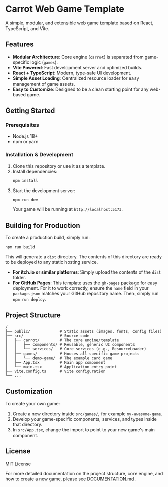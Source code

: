 # Carrot Web Game Template

A simple, modular, and extensible web game template based on React, TypeScript, and Vite.

## Features

-   **Modular Architecture**: Core engine (`carrot`) is separated from game-specific logic (`games`).
-   **Vite Powered**: Fast development server and optimized builds.
-   **React + TypeScript**: Modern, type-safe UI development.
-   **Simple Asset Loading**: Centralized resource loader for easy management of game assets.
-   **Easy to Customize**: Designed to be a clean starting point for any web-based game.

## Getting Started

### Prerequisites

-   Node.js 18+
-   npm or yarn

### Installation & Development

1.  Clone this repository or use it as a template.
2.  Install dependencies:
    ```bash
    npm install
    ```
3.  Start the development server:
    ```bash
    npm run dev
    ```
    Your game will be running at `http://localhost:5173`.

## Building for Production

To create a production build, simply run:

```bash
npm run build
```

This will generate a `dist` directory. The contents of this directory are ready to be deployed to any static hosting service.

-   **For itch.io or similar platforms**: Simply upload the contents of the `dist` folder.
-   **For GitHub Pages**: This template uses the `gh-pages` package for easy deployment. For it to work correctly, ensure the `name` field in your `package.json` matches your GitHub repository name. Then, simply run `npm run deploy`.

## Project Structure

```
/
├── public/             # Static assets (images, fonts, config files)
├── src/                # Source code
│   ├── carrot/         # The core engine/template
│   │   ├── components/ # Reusable, generic UI components
│   │   └── services/   # Core services (e.g., ResourceLoader)
│   ├── games/          # Houses all specific game projects
│   │   └── demo-game/  # The example card game
│   ├── App.tsx         # Main app component
│   └── main.tsx        # Application entry point
├── vite.config.ts      # Vite configuration
└── ...
```

## Customization

To create your own game:

1.  Create a new directory inside `src/games/`, for example `my-awesome-game`.
2.  Develop your game-specific components, services, and types inside that directory.
3.  In `src/App.tsx`, change the import to point to your new game's main component.

## License

MIT License

For more detailed documentation on the project structure, core engine, and how to create a new game, please see [DOCUMENTATION.md](./DOCUMENTATION.md).
